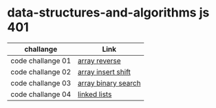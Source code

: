 # data-structures-and-algorithms js 401

| challange         | Link                                                                                                                             |
| ----------------- | -------------------------------------------------------------------------------------------------------------------------------- |
| code challange 01 | [array reverse]()                                                                                                                |
| code challange 02 | [array insert shift]()                                                                                                           |
| code challange 03 | [array binary search]()                                                                                                          |
| code challange 04 | [linked lists](https://github.com/khalidsy90/data-structures-and-algorithm/tree/main/javascript/code-challenges-401/linked-list) |
